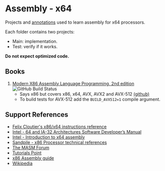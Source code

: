 # Assembly - x64

Projects and [annotations](/notes.md) used to learn assembly for x64 processors.  

Each folder contains two projects:

* Main: implementation.
* Test: verify if it works.

**Do not expect optimized code.**

## Books

1. [Modern X86 Assembly Language Programming, 2nd edition](https://www.amazon.com/gp/product/B07L6Z6K9Z) ![GitHub Build Status](https://github.com/gfurtadoalmeida/study-assembly-x64/actions/workflows/build-book-01.yml/badge.svg)
    * Says x86 but covers x86, x64, AVX, AVX2 and AVX-512 [(github)](https://github.com/Apress/modern-x86-assembly-language-programming-2e)
    * To build tests for AVX-512 add the `BUILD_AVX512=1` compile argument.

## Support References

* [Felix Cloutier's x86/x64 instructions reference](https://www.felixcloutier.com/x86/index.html)
* [Intel - 64 and IA-32 Architectures Software Developer’s Manual](https://software.intel.com/sites/default/files/managed/39/c5/325462-sdm-vol-1-2abcd-3abcd.pdf)
* [Intel - Introduction to x64 assembly](https://software.intel.com/en-us/articles/introduction-to-x64-assembly)
* [Sandpile - x86 Processor technical references](https://www.sandpile.org/)
* [The MASM Forum](http://masm32.com/board/index.php)
* [Tutorials Point](https://www.tutorialspoint.com/assembly_programming/)
* [x86 Assembly guide](http://www.cs.virginia.edu/~evans/cs216/guides/x86.html)
* [Wikipedia](https://www.wikipedia.org/)
